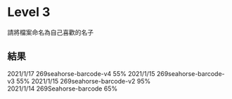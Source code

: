 # Level 3
請將檔案命名為自己喜歡的名子

## 結果
2021/1/17 269seahorse-barcode-v4 55%
2021/1/15 269seahorse-barcode-v3 55%
2021/1/15 269seahorse-barcode-v2 95%  
2021/1/14 269Seahorse-barcode 65%
